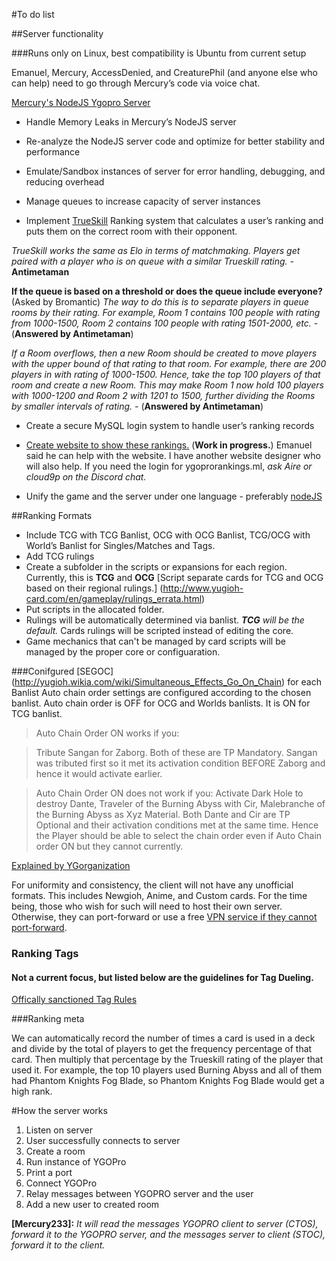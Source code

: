 #To do list

##Server functionality

###Runs only on Linux, best compatibility is Ubuntu from current setup

Emanuel, Mercury, AccessDenied, and CreaturePhil (and anyone else who can help) need to go through Mercury’s code via voice chat. 

[Mercury's NodeJS Ygopro Server](https://github.com/mercury233/ygopro-server)

* Handle Memory Leaks in Mercury’s NodeJS server

* Re-analyze the NodeJS server code and optimize for better stability and performance

* Emulate/Sandbox instances of server for error handling, debugging, and reducing overhead

* Manage queues to increase capacity of server instances

* Implement [TrueSkill](https://github.com/freethenation/node-trueskill) Ranking system that calculates a user’s ranking and puts them on the correct room with their opponent.


*TrueSkill works the same as Elo in terms of matchmaking. Players get paired with a player who is on queue with a similar Trueskill rating. -* **Antimetaman**

**If the queue is based on a threshold or does the queue include everyone?** (Asked by Bromantic) 
*The way to do this is to separate players in queue rooms by their rating. For example, Room 1 contains 100 people with rating from 1000-1500, Room 2 contains 100 people with rating 1501-2000, etc. -* (**Answered by Antimetaman**)

*If a Room overflows, then a new Room should be created to move players with the upper bound of that rating to that room. For example, there are 200 players in with rating of 1000-1500. Hence, take the top 100 players of that room and create a new Room. This may make Room 1 now hold 100 players with 1000-1200 and Room 2 with 1201 to 1500, further dividing the Rooms by smaller intervals of rating. -* (**Answered by Antimetaman**)

* Create a secure MySQL login system to handle user’s ranking records
* [Create website to show these rankings.](http://ygoprorankings.ml) (**Work in progress.**) Emanuel said he can help with the website. I have another website designer who will also help. If you need the login for ygoprorankings.ml, *ask Aire or cloud9p on the Discord chat.*

* Unify the game and the server under one language - preferably [nodeJS](https://nodejs.org/en/)

##Ranking Formats
* Include TCG with TCG Banlist, OCG with OCG Banlist, TCG/OCG with World’s Banlist for Singles/Matches and Tags.
* Add TCG rulings
* Create a subfolder in the scripts or expansions for each region. Currently, this is **TCG** and **OCG** [Script separate cards for TCG and OCG based on their regional rulings.]  (http://www.yugioh-card.com/en/gameplay/rulings_errata.html)
* Put scripts in the allocated folder.
* Rulings will be automatically determined via banlist. _**TCG** will be the default._ Cards rulings will be scripted instead of editing the core.
* Game mechanics that can't be managed by card scripts will be managed by the proper core or configuaration.

###Conifgured [SEGOC] (http://yugioh.wikia.com/wiki/Simultaneous_Effects_Go_On_Chain) for each Banlist
Auto chain order settings are configured according to the chosen banlist. Auto chain order is OFF for OCG and Worlds banlists. It is ON for TCG banlist. 

>Auto Chain Order ON works if you: 

>Tribute Sangan for Zaborg. Both of these are TP Mandatory. Sangan was tributed first so it met its activation condition BEFORE Zaborg and hence it would activate earlier. 

>Auto Chain Order ON does not work if you: 
Activate Dark Hole to destroy Dante, Traveler of the Burning Abyss with Cir, Malebranche of the Burning Abyss as Xyz Material. Both Dante and Cir are TP Optional and their activation conditions met at the same time. Hence the Player should be able to select the chain order even if Auto Chain order ON but they cannot currently.

[Explained by YGorganization](https://ygorganization.com/learnrulingspart3/)

For uniformity and consistency, the client will not have any unofficial formats. This includes Newgioh, Anime, and Custom cards. For the time being, those who wish for such will need to host their own server. Otherwise, they can port-forward or use a free [VPN service if they cannot port-forward](https://en.wikipedia.org/wiki/Virtual_private_network).


### Ranking Tags

#### Not a current focus, but listed below are the guidelines for Tag Dueling. 

[Offically sanctioned Tag Rules](http://www.yugioh-card.com/en/league/dueling/tag_dueling.html )


###Ranking meta

We can automatically record the number of times a card is used in a deck and divide by the total of players to get the frequency percentage of that card. Then multiply that percentage by the Trueskill rating of the player that used it. For example, the top 10 players used Burning Abyss and all of them had Phantom Knights Fog Blade, so Phantom Knights Fog Blade would get a high rank.

#How the server works

1. Listen on server
2. User successfully connects to server
3. Create a room
4. Run instance of YGOPro
5. Print a port
6. Connect YGOPro
7. Relay messages between YGOPRO server and the user
8. Add a new user to created room

**[Mercury233]:** *It will read the messages YGOPRO client to server (CTOS), forward it to the YGOPRO server, and the messages server to client (STOC), forward it to the client.*
